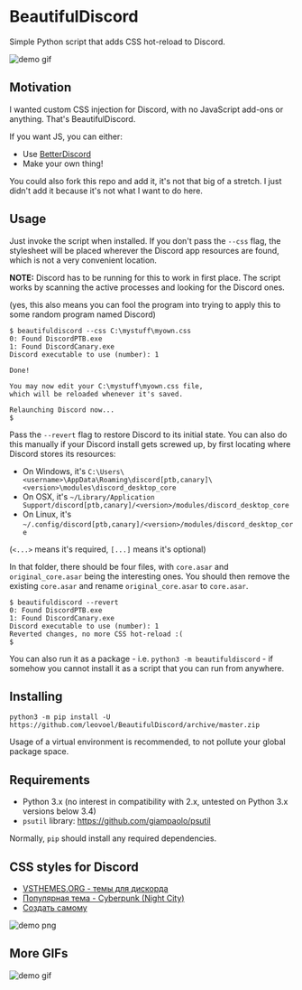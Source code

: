BeautifulDiscord
================

Simple Python script that adds CSS hot-reload to Discord.

![demo gif](http://i.imgur.com/xq4HS5f.gif)

## Motivation

I wanted custom CSS injection for Discord, with no JavaScript add-ons or anything.
That's BeautifulDiscord.

If you want JS, you can either:
- Use [BetterDiscord](https://github.com/Jiiks/BetterDiscordApp)
- Make your own thing!

You could also fork this repo and add it, it's not that big of a stretch.
I just didn't add it because it's not what I want to do here.

## Usage

Just invoke the script when installed. If you don't pass the `--css` flag, the stylesheet
will be placed wherever the Discord app resources are found, which is not a very convenient
location.

**NOTE:** Discord has to be running for this to work in first place.
The script works by scanning the active processes and looking for the Discord ones.

(yes, this also means you can fool the program into trying to apply this to some random program named Discord)

```
$ beautifuldiscord --css C:\mystuff\myown.css
0: Found DiscordPTB.exe
1: Found DiscordCanary.exe
Discord executable to use (number): 1

Done!

You may now edit your C:\mystuff\myown.css file,
which will be reloaded whenever it's saved.

Relaunching Discord now...
$
```

Pass the `--revert` flag to restore Discord to its initial state. You can also do this manually if your Discord
install gets screwed up, by first locating where Discord stores its resources:

- On Windows, it's `C:\Users\<username>\AppData\Roaming\discord[ptb,canary]\<version>\modules\discord_desktop_core`
- On OSX, it's `~/Library/Application Support/discord[ptb,canary]/<version>/modules/discord_desktop_core`
- On Linux, it's `~/.config/discord[ptb,canary]/<version>/modules/discord_desktop_core`

(`<...>` means it's required, `[...]` means it's optional)

In that folder, there should be four files, with `core.asar` and `original_core.asar` being the interesting ones.
You should then remove the existing `core.asar` and rename `original_core.asar` to `core.asar`.

```
$ beautifuldiscord --revert
0: Found DiscordPTB.exe
1: Found DiscordCanary.exe
Discord executable to use (number): 1
Reverted changes, no more CSS hot-reload :(
$
```

You can also run it as a package - i.e. `python3 -m beautifuldiscord` - if somehow you cannot
install it as a script that you can run from anywhere.

## Installing

```
python3 -m pip install -U https://github.com/leovoel/BeautifulDiscord/archive/master.zip
```

Usage of a virtual environment is recommended, to not pollute your global package space.

## Requirements

- Python 3.x (no interest in compatibility with 2.x, untested on Python 3.x versions below 3.4)
- `psutil` library: https://github.com/giampaolo/psutil

Normally, `pip` should install any required dependencies.

## CSS styles for Discord

- [VSTHEMES.ORG - темы для дискорда](https://vsthemes.org/skins/discord/)
- [Популярная тема - Cyberpunk (Night City)](https://vsthemes.org/skins/discord/52843-cyberpunk-night-city-.html)
- [Создать самому](https://vsthemes.org/generator)

![demo png](https://vsthemes.org/uploads/posts/2022-08/1660379408_1660379413.png)

## More GIFs

![demo gif](http://i.imgur.com/w0bQOJ6.gif)
